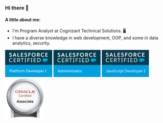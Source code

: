 ### Hi there 👋

#### A little about me:
-  I'm Program Analyst at Cognizant Technical Solutions. 🖥
- I have a diverse knowledge in web development, OOP, and some in data analytics, security.


<div>
<img  src="SFU_CRT_BDG_Pltfrm_Dev_I_RGB.jpg" width="154">
<img src="SFU_CRT_BDG_Admin_RGB.jpg" width="154">
<img src="2020-02_TH-Certification-Badge_JavaScript-Developer-I_RGB.jpg" width="154">
</div>
<div>
<img src="oracle-certified-associate-java-se-8-programmer.png" width="130">
</div>

<!--
**fddemora/fddemora** is a ✨ _special_ ✨ repository because its `README.md` (this file) appears on your GitHub profile.

Here are some ideas to get you started:

- 🔭 I’m currently working on ...
- 🌱 I’m currently learning ...
- 👯 I’m looking to collaborate on ...
- 🤔 I’m looking for help with ...
- 💬 Ask me about ...
- 📫 How to reach me: ...
- 😄 Pronouns: ...
- ⚡ Fun fact: ...
-->
